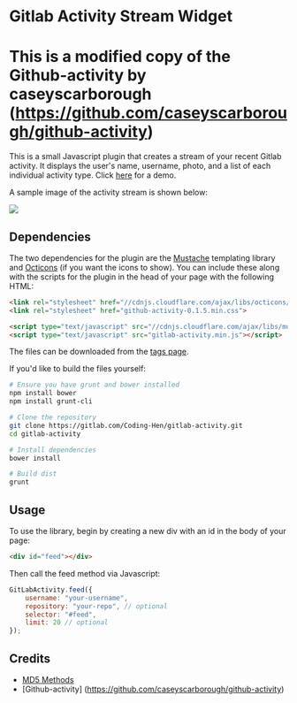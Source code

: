 # Gitlab Activity Stream Widget
# This is a modified copy of the Github-activity by caseyscarborough (https://github.com/caseyscarborough/github-activity)

This is a small Javascript plugin that creates a stream of your recent Gitlab activity. It displays the user's name, username, photo, and a list of each individual activity type. Click [here](https://www.henry-slim.co.uk/gitlab-activity-demo) for a demo.

A sample image of the activity stream is shown below:

![](https://raw.githubusercontent.com/caseyscarborough/github-activity/gh-pages/images/matz.png)

## Dependencies

The two dependencies for the plugin are the [Mustache](https://github.com/janl/mustache.js/) templating library and [Octicons](https://octicons.github.com/) (if you want the icons to show). You can include these along with the scripts for the plugin in the head of your page with the following HTML:

```html
<link rel="stylesheet" href="//cdnjs.cloudflare.com/ajax/libs/octicons/2.0.2/octicons.min.css">
<link rel="stylesheet" href="github-activity-0.1.5.min.css">

<script type="text/javascript" src="//cdnjs.cloudflare.com/ajax/libs/mustache.js/0.7.2/mustache.min.js"></script>
<script type="text/javascript" src="gitlab-activity.min.js"></script>
```

The files can be downloaded from the [tags page](https://gitlab.com/Coding-Hen/gitlab-activity/tags).

If you'd like to build the files yourself:

```bash
# Ensure you have grunt and bower installed
npm install bower
npm install grunt-cli

# Clone the repository
git clone https://gitlab.com/Coding-Hen/gitlab-activity.git
cd gitlab-activity

# Install dependencies
bower install

# Build dist
grunt
```

## Usage

To use the library, begin by creating a new div with an id in the body of your page:

```html
<div id="feed"></div>
```

Then call the feed method via Javascript:

```js
GitLabActivity.feed({
	username: "your-username",
	repository: "your-repo", // optional
	selector: "#feed",
	limit: 20 // optional
});
```

## Credits

* [MD5 Methods](http://www.myersdaily.org/joseph/javascript/md5-text.html)
* [Github-activity] (https://github.com/caseyscarborough/github-activity)
